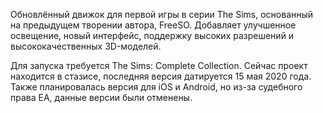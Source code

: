 Обновлённый движок для первой игры в серии The Sims, основанный на предыдущем творении автора, FreeSO. Добавляет улучшенное освещение, новый интерфейс, поддержку высоких разрешений и высококачественных 3D-моделей.

Для запуска требуется The Sims: Complete Collection. Сейчас проект находится в стазисе, последняя версия датируется 15 мая 2020 года. Также планировалась версия для iOS и Android, но из-за судебного права EA, данные версии были отменены.
